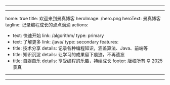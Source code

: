 
---

---
home: true
title: 欢迎来到景真博客
heroImage: /hero.png
heroText: 景真博客
tagline: 记录编程成长的点点滴滴
actions:
  - text: 快速开始
    link: /algorithm/
    type: primary
  - text: 了解更多
    link: /java/
    type: secondary
features:
  - title: 技术分享
    details: 记录各种编程知识，涵盖算法、Java、前端等
  - title: 知识沉淀
    details: 让学习的成果留下痕迹，不再遗忘
  - title: 自娱自乐
    details: 享受编程的乐趣，持续成长
footer: 版权所有 © 2025 景真
---



---
